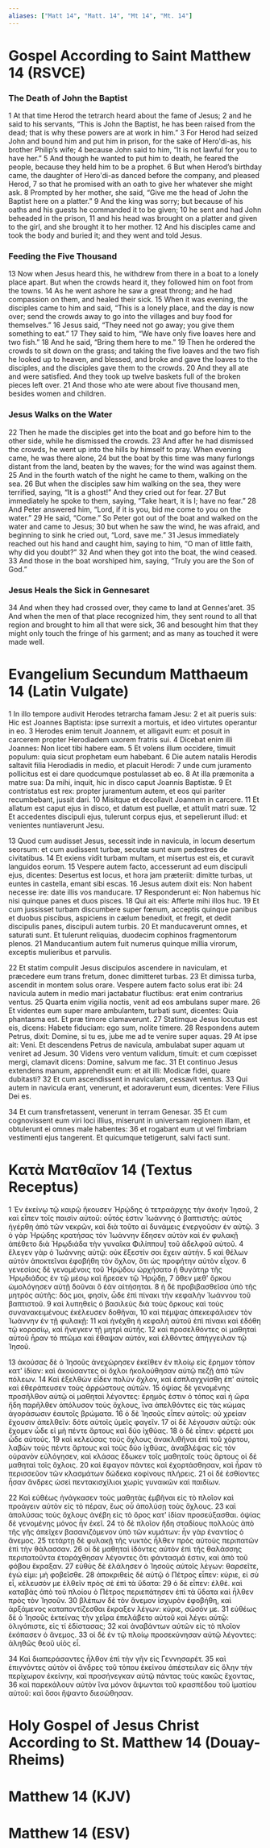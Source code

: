 ```yaml
---
aliases: ["Matt 14", "Matt. 14", "Mt 14", "Mt. 14"]
---
```



# Gospel According to Saint Matthew 14 (RSVCE)

### The Death of John the Baptist
1 At that time Herod the tetrarch heard about the fame of Jesus;
2 and he said to his servants, “This is John the Baptist, he has been raised from the dead; that is why these powers are at work in him.”
3 For Herod had seized John and bound him and put him in prison, for the sake of Heroʹdi-as, his brother Philip’s wife;
4 because John said to him, “It is not lawful for you to have her.”
5 And though he wanted to put him to death, he feared the people, because they held him to be a prophet.
6 But when Herod’s birthday came, the daughter of Heroʹdi-as danced before the company, and pleased Herod,
7 so that he promised with an oath to give her whatever she might ask.
8 Prompted by her mother, she said, “Give me the head of John the Baptist here on a platter.”
9 And the king was sorry; but because of his oaths and his guests he commanded it to be given;
10 he sent and had John beheaded in the prison,
11 and his head was brought on a platter and given to the girl, and she brought it to her mother.
12 And his disciples came and took the body and buried it; and they went and told Jesus.
### Feeding the Five Thousand
13 Now when Jesus heard this, he withdrew from there in a boat to a lonely place apart. But when the crowds heard it, they followed him on foot from the towns.
14 As he went ashore he saw a great throng; and he had compassion on them, and healed their sick.
15 When it was evening, the disciples came to him and said, “This is a lonely place, and the day is now over; send the crowds away to go into the villages and buy food for themselves.”
16 Jesus said, “They need not go away; you give them something to eat.”
17 They said to him, “We have only five loaves here and two fish.”
18 And he said, “Bring them here to me.”
19 Then he ordered the crowds to sit down on the grass; and taking the five loaves and the two fish he looked up to heaven, and blessed, and broke and gave the loaves to the disciples, and the disciples gave them to the crowds.
20 And they all ate and were satisfied. And they took up twelve baskets full of the broken pieces left over.
21 And those who ate were about five thousand men, besides women and children.
### Jesus Walks on the Water
22 Then he made the disciples get into the boat and go before him to the other side, while he dismissed the crowds.
23 And after he had dismissed the crowds, he went up into the hills by himself to pray. When evening came, he was there alone,
24 but the boat by this time was many furlongs distant from the land, beaten by the waves; for the wind was against them.
25 And in the fourth watch of the night he came to them, walking on the sea.
26 But when the disciples saw him walking on the sea, they were terrified, saying, “It is a ghost!” And they cried out for fear.
27 But immediately he spoke to them, saying, “Take heart, it is I; have no fear.”
28 And Peter answered him, “Lord, if it is you, bid me come to you on the water.”
29 He said, “Come.” So Peter got out of the boat and walked on the water and came to Jesus;
30 but when he saw the wind, he was afraid, and beginning to sink he cried out, “Lord, save me.”
31 Jesus immediately reached out his hand and caught him, saying to him, “O man of little faith, why did you doubt?”
32 And when they got into the boat, the wind ceased.
33 And those in the boat worshiped him, saying, “Truly you are the Son of God.”
### Jesus Heals the Sick in Gennesaret
34 And when they had crossed over, they came to land at Gennesʹaret.
35 And when the men of that place recognized him, they sent round to all that region and brought to him all that were sick,
36 and besought him that they might only touch the fringe of his garment; and as many as touched it were made well.


# Evangelium Secundum Matthaeum 14 (Latin Vulgate)

1 In illo tempore audivit Herodes tetrarcha famam Jesu:
2 et ait pueris suis: Hic est Joannes Baptista: ipse surrexit a mortuis, et ideo virtutes operantur in eo.
3 Herodes enim tenuit Joannem, et alligavit eum: et posuit in carcerem propter Herodiadem uxorem fratris sui.
4 Dicebat enim illi Joannes: Non licet tibi habere eam.
5 Et volens illum occidere, timuit populum: quia sicut prophetam eum habebant.
6 Die autem natalis Herodis saltavit filia Herodiadis in medio, et placuit Herodi:
7 unde cum juramento pollicitus est ei dare quodcumque postulasset ab eo.
8 At illa præmonita a matre sua: Da mihi, inquit, hic in disco caput Joannis Baptistæ.
9 Et contristatus est rex: propter juramentum autem, et eos qui pariter recumbebant, jussit dari.
10 Misitque et decollavit Joannem in carcere.
11 Et allatum est caput ejus in disco, et datum est puellæ, et attulit matri suæ.
12 Et accedentes discipuli ejus, tulerunt corpus ejus, et sepelierunt illud: et venientes nuntiaverunt Jesu.

13 Quod cum audisset Jesus, secessit inde in navicula, in locum desertum seorsum: et cum audissent turbæ, secutæ sunt eum pedestres de civitatibus.
14 Et exiens vidit turbam multam, et misertus est eis, et curavit languidos eorum.
15 Vespere autem facto, accesserunt ad eum discipuli ejus, dicentes: Desertus est locus, et hora jam præteriit: dimitte turbas, ut euntes in castella, emant sibi escas.
16 Jesus autem dixit eis: Non habent necesse ire: date illis vos manducare.
17 Responderunt ei: Non habemus hic nisi quinque panes et duos pisces.
18 Qui ait eis: Afferte mihi illos huc.
19 Et cum jussisset turbam discumbere super fœnum, acceptis quinque panibus et duobus piscibus, aspiciens in cælum benedixit, et fregit, et dedit discipulis panes, discipuli autem turbis.
20 Et manducaverunt omnes, et saturati sunt. Et tulerunt reliquias, duodecim cophinos fragmentorum plenos.
21 Manducantium autem fuit numerus quinque millia virorum, exceptis mulieribus et parvulis.

22 Et statim compulit Jesus discipulos ascendere in naviculam, et præcedere eum trans fretum, donec dimitteret turbas.
23 Et dimissa turba, ascendit in montem solus orare. Vespere autem facto solus erat ibi:
24 navicula autem in medio mari jactabatur fluctibus: erat enim contrarius ventus.
25 Quarta enim vigilia noctis, venit ad eos ambulans super mare.
26 Et videntes eum super mare ambulantem, turbati sunt, dicentes: Quia phantasma est. Et præ timore clamaverunt.
27 Statimque Jesus locutus est eis, dicens: Habete fiduciam: ego sum, nolite timere.
28 Respondens autem Petrus, dixit: Domine, si tu es, jube me ad te venire super aquas.
29 At ipse ait: Veni. Et descendens Petrus de navicula, ambulabat super aquam ut veniret ad Jesum.
30 Videns vero ventum validum, timuit: et cum cœpisset mergi, clamavit dicens: Domine, salvum me fac.
31 Et continuo Jesus extendens manum, apprehendit eum: et ait illi: Modicæ fidei, quare dubitasti?
32 Et cum ascendissent in naviculam, cessavit ventus.
33 Qui autem in navicula erant, venerunt, et adoraverunt eum, dicentes: Vere Filius Dei es.

34 Et cum transfretassent, venerunt in terram Genesar.
35 Et cum cognovissent eum viri loci illius, miserunt in universam regionem illam, et obtulerunt ei omnes male habentes:
36 et rogabant eum ut vel fimbriam vestimenti ejus tangerent. Et quicumque tetigerunt, salvi facti sunt.


# Κατὰ Ματθαῖον 14 (Textus Receptus)

1 Ἐν ἐκείνῳ τῷ καιρῷ ἤκουσεν Ἡρῴδης ὁ τετραάρχης τὴν ἀκοὴν Ἰησοῦ,
2 καὶ εἶπεν τοῖς παισὶν αὐτοῦ: οὗτός ἐστιν Ἰωάννης ὁ βαπτιστής: αὐτὸς ἠγέρθη ἀπὸ τῶν νεκρῶν, καὶ διὰ τοῦτο αἱ δυνάμεις ἐνεργοῦσιν ἐν αὐτῷ.
3 ὁ γὰρ Ἡρῴδης κρατήσας τὸν Ἰωάννην ἔδησεν αὐτὸν καὶ ἐν φυλακῇ ἀπέθετο διὰ Ἡρῳδιάδα τὴν γυναῖκα Φιλίππου] τοῦ ἀδελφοῦ αὐτοῦ.
4 ἔλεγεν γὰρ ὁ Ἰωάννης αὐτῷ: οὐκ ἔξεστίν σοι ἔχειν αὐτήν.
5 καὶ θέλων αὐτὸν ἀποκτεῖναι ἐφοβήθη τὸν ὄχλον, ὅτι ὡς προφήτην αὐτὸν εἶχον.
6 γενεσίοις δὲ γενομένοις τοῦ Ἡρῴδου ὠρχήσατο ἡ θυγάτηρ τῆς Ἡρῳδιάδος ἐν τῷ μέσῳ καὶ ἤρεσεν τῷ Ἡρῴδῃ,
7 ὅθεν μεθ' ὅρκου ὡμολόγησεν αὐτῇ δοῦναι ὃ ἐὰν αἰτήσηται.
8 ἡ δὲ προβιβασθεῖσα ὑπὸ τῆς μητρὸς αὐτῆς: δός μοι, φησίν, ὧδε ἐπὶ πίνακι τὴν κεφαλὴν Ἰωάννου τοῦ βαπτιστοῦ.
9 καὶ λυπηθεὶς ὁ βασιλεὺς διὰ τοὺς ὅρκους καὶ τοὺς συνανακειμένους ἐκέλευσεν δοθῆναι,
10 καὶ πέμψας ἀπεκεφάλισεν τὸν Ἰωάννην ἐν τῇ φυλακῇ:
11 καὶ ἠνέχθη ἡ κεφαλὴ αὐτοῦ ἐπὶ πίνακι καὶ ἐδόθη τῷ κορασίῳ, καὶ ἤνεγκεν τῇ μητρὶ αὐτῆς.
12 καὶ προσελθόντες οἱ μαθηταὶ αὐτοῦ ἦραν τὸ πτῶμα καὶ ἔθαψαν αὐτόν, καὶ ἐλθόντες ἀπήγγειλαν τῷ Ἰησοῦ.

13 ἀκούσας δὲ ὁ Ἰησοῦς ἀνεχώρησεν ἐκεῖθεν ἐν πλοίῳ εἰς ἔρημον τόπον κατ' ἰδίαν: καὶ ἀκούσαντες οἱ ὄχλοι ἠκολούθησαν αὐτῷ πεζῇ ἀπὸ τῶν πόλεων.
14 Καὶ ἐξελθὼν εἶδεν πολὺν ὄχλον, καὶ ἐσπλαγχνίσθη ἐπ' αὐτοῖς καὶ ἐθεράπευσεν τοὺς ἀρρώστους αὐτῶν.
15 ὀψίας δὲ γενομένης προσῆλθον αὐτῷ οἱ μαθηταὶ λέγοντες: ἔρημός ἐστιν ὁ τόπος καὶ ἡ ὥρα ἤδη παρῆλθεν ἀπόλυσον τοὺς ὄχλους, ἵνα ἀπελθόντες εἰς τὰς κώμας ἀγοράσωσιν ἑαυτοῖς βρώματα.
16 ὁ δὲ Ἰησοῦς εἶπεν αὐτοῖς: οὐ χρείαν ἔχουσιν ἀπελθεῖν: δότε αὐτοῖς ὑμεῖς φαγεῖν.
17 οἱ δὲ λέγουσιν αὐτῷ: οὐκ ἔχομεν ὧδε εἰ μὴ πέντε ἄρτους καὶ δύο ἰχθύας.
18 ὁ δὲ εἶπεν: φέρετέ μοι ὧδε αὐτούς.
19 καὶ κελεύσας τοὺς ὄχλους ἀνακλιθῆναι ἐπὶ τοῦ χόρτου, λαβὼν τοὺς πέντε ἄρτους καὶ τοὺς δύο ἰχθύας, ἀναβλέψας εἰς τὸν οὐρανὸν εὐλόγησεν, καὶ κλάσας ἔδωκεν τοῖς μαθηταῖς τοὺς ἄρτους οἱ δὲ μαθηταὶ τοῖς ὄχλοις.
20 καὶ ἔφαγον πάντες καὶ ἐχορτάσθησαν, καὶ ἦραν τὸ περισσεῦον τῶν κλασμάτων δώδεκα κοφίνους πλήρεις.
21 οἱ δὲ ἐσθίοντες ἦσαν ἄνδρες ὡσεὶ πεντακισχίλιοι χωρὶς γυναικῶν καὶ παιδίων.

22 Καὶ εὐθέως ἠνάγκασεν τοὺς μαθητὰς ἐμβῆναι εἰς τὸ πλοῖον καὶ προάγειν αὐτὸν εἰς τὸ πέραν, ἕως οὗ ἀπολύσῃ τοὺς ὄχλους.
23 καὶ ἀπολύσας τοὺς ὄχλους ἀνέβη εἰς τὸ ὄρος κατ' ἰδίαν προσεύξασθαι. ὀψίας δὲ γενομένης μόνος ἦν ἐκεῖ.
24 τὸ δὲ πλοῖον ἤδη σταδίους πολλοὺς ἀπὸ τῆς γῆς ἀπεῖχεν βασανιζόμενον ὑπὸ τῶν κυμάτων: ἦν γὰρ ἐναντίος ὁ ἄνεμος.
25 τετάρτῃ δὲ φυλακῇ τῆς νυκτὸς ἦλθεν πρὸς αὐτοὺς περιπατῶν ἐπὶ τὴν θάλασσαν.
26 οἱ δὲ μαθηταὶ ἰδόντες αὐτὸν ἐπὶ τῆς θαλάσσης περιπατοῦντα ἐταράχθησαν λέγοντες ὅτι φάντασμά ἐστιν, καὶ ἀπὸ τοῦ φόβου ἔκραξαν.
27 εὐθὺς δὲ ἐλάλησεν ὁ Ἰησοῦς αὐτοῖς λέγων: θαρσεῖτε, ἐγώ εἰμι: μὴ φοβεῖσθε.
28 ἀποκριθεὶς δὲ αὐτῷ ὁ Πέτρος εἶπεν: κύριε, εἰ σὺ εἶ, κέλευσόν με ἐλθεῖν πρὸς σὲ ἐπὶ τὰ ὕδατα:
29 ὁ δὲ εἶπεν: ἐλθέ. καὶ καταβὰς ἀπὸ τοῦ πλοίου ὁ Πέτρος περιεπάτησεν ἐπὶ τὰ ὕδατα καὶ ἦλθεν πρὸς τὸν Ἰησοῦν.
30 βλέπων δὲ τὸν ἄνεμον ἰσχυρὸν ἐφοβήθη, καὶ ἀρξάμενος καταποντίζεσθαι ἔκραξεν λέγων: κύριε, σῶσόν με.
31 εὐθέως δὲ ὁ Ἰησοῦς ἐκτείνας τὴν χεῖρα ἐπελάβετο αὐτοῦ καὶ λέγει αὐτῷ: ὀλιγόπιστε, εἰς τί ἐδίστασας;
32 καὶ ἀναβάντων αὐτῶν εἰς τὸ πλοῖον ἐκόπασεν ὁ ἄνεμος.
33 οἱ δὲ ἐν τῷ πλοίῳ προσεκύνησαν αὐτῷ λέγοντες: ἀληθῶς θεοῦ υἱὸς εἶ.

34 Καὶ διαπεράσαντες ἦλθον ἐπὶ τὴν γῆν εἰς Γεννησαρέτ.
35 καὶ ἐπιγνόντες αὐτὸν οἱ ἄνδρες τοῦ τόπου ἐκείνου ἀπέστειλαν εἰς ὅλην τὴν περίχωρον ἐκείνην, καὶ προσήνεγκαν αὐτῷ πάντας τοὺς κακῶς ἔχοντας,
36 καὶ παρεκάλουν αὐτὸν ἵνα μόνον ἅψωνται τοῦ κρασπέδου τοῦ ἱματίου αὐτοῦ: καὶ ὅσοι ἥψαντο διεσώθησαν.


# Holy Gospel of Jesus Christ According to St. Matthew 14 (Douay-Rheims)


# Matthew 14 (KJV)


# Matthew 14 (ESV)


